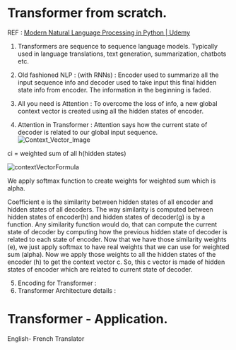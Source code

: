 
# Transformer from scratch.

REF :
[Modern Natural Language Processing in Python | Udemy](https://www.udemy.com/course/modern-nlp/) 


1. Transformers are sequence to sequence language models. Typically used in language translations, text generation, summarization, chatbots etc.
2. Old fashioned NLP : (with RNNs) : Encoder used to summarize all the input sequence info and decoder used to take input this final hidden state info from encoder. The information in the beginning is faded.
3. All you need is Attention : To overcome the loss of info, a new global context vector is created using all the hidden states of encoder. 

4. Attention in Transformer : Attention says how the current state of decoder is related to our global input sequence.
 ![Context_Vector_Image](https://user-images.githubusercontent.com/16293041/88809285-910ade00-d1d1-11ea-8999-b9614d193806.png)
 
 ci = weighted sum of all h(hidden states)
 
 ![contextVectorFormula](https://user-images.githubusercontent.com/16293041/88809186-733d7900-d1d1-11ea-92e2-675c479785c6.png)
 
 We apply softmax function to create weights for weighted sum which is alpha.
 
 Coefficient e is the similarity between hidden states of all encoder and hidden states of all decoders. 
 The way similarity is computed between hidden states of encoder(h) and hidden states of decoder(g) is by a function.
 Any similarity function would do, that can compute the current state of decoder by computing how the previous hidden state of decoder is related to each state of encoder.
 Now that we have those similarity weights (e), we just apply softmax to have real weights that we can use for weighted sum (alpha).
 Now we apply those weights to all the hidden states of the encoder (h) to get the context vector c. So, this c vector is made of hidden states of encoder which are related to current state of decoder.
 

5. Encoding for Transformer :
6. Transformer Architecture details :

# Transformer - Application.
English- French Translator




